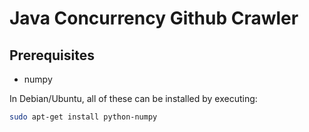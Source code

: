 # Java Concurrency Github Crawler

## Prerequisites

- numpy

In Debian/Ubuntu, all of these can be installed by executing:

```sh
sudo apt-get install python-numpy
```
